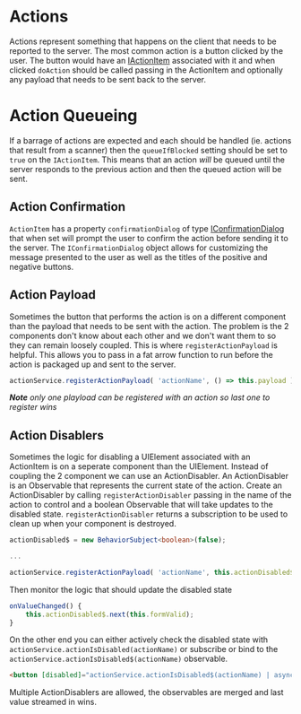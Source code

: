 # Actions

Actions represent something that happens on the client that needs to be reported to the server. The most common action is a button clicked by the user. The button would have an [IActionItem](action-item.interface.ts) associated with it and when clicked `doAction` should be called passing in the ActionItem and optionally any payload that needs to be sent back to the server.

# Action Queueing

If a barrage of actions are expected and each should be handled (ie. actions that result from a scanner) then the `queueIfBlocked` setting should be set to `true` on the `IActionItem`.  This means that
an action *will* be queued until the server responds to the previous action and then the queued action will be sent.

## Action Confirmation

`ActionItem` has a property `confirmationDialog` of type [IConfirmationDialog](confirmation-dialog.interface.ts) that when set will prompt the user to confirm the action before sending it to the server. The `IConfirmationDialog` object allows for customizing the message presented to the user as well as the titles of the positive and negative buttons.

## Action Payload

Sometimes the button that performs the action is on a different component than the payload that needs to be sent with the action. The problem is the 2 components don't know about each other and we don't want them to so they can remain loosely coupled. This is where `registerActionPayload` is helpful. This allows you to pass in a fat arrow function to run before the action is packaged up and sent to the server.

```typescript
actionService.registerActionPayload( 'actionName', () => this.payload );
```

_**Note** only one playload can be registered with an action so last one to register wins_

## Action Disablers

Sometimes the logic for disabling a UIElement associated with an ActionItem is on a seperate component than the UIElement. Instead of coupling the 2 component we can use an ActionDisabler. An ActionDisabler is an Observable that represents the current state of the action. Create an ActionDisabler by calling `registerActionDisabler` passing in the name of the action to control and a boolean Observable that will take updates to the disabled state. `registerActionDisabler` returns a subscription to be used to clean up when your component is destroyed.

```typescript
actionDisabled$ = new BehaviorSubject<boolean>(false);

...

actionService.registerActionPayload( 'actionName', this.actionDisabled$ );
```

Then monitor the logic that should update the disabled state

```typescript
onValueChanged() {
    this.actionDisabled$.next(this.formValid);
}
```

On the other end you can either actively check the disabled state with `actionService.actionIsDisabled(actionName)` or subscribe or bind to the `actionService.actionIsDisabled$(actionName)` observable.

```html
<button [disabled]="actionService.actionIsDisabled$(actionName) | async" >
```

Multiple ActionDisablers are allowed, the observables are merged and last value streamed in wins.
